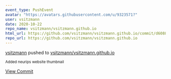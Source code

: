 ```yaml
---
event_type: PushEvent
avatar: "https://avatars.githubusercontent.com/u/9323571?"
user: vsitzmann
date: 2020-10-22
repo_name: vsitzmann/vsitzmann.github.io
html_url: https://github.com/vsitzmann/vsitzmann.github.io/commit/d6088223872a5bc4a32a7d1dbdce133891d858f5
repo_url: https://github.com/vsitzmann/vsitzmann.github.io
---
```


<a href='https://github.com/vsitzmann' target='_blank'>vsitzmann</a> pushed to <a href='https://github.com/vsitzmann/vsitzmann.github.io' target='_blank'>vsitzmann/vsitzmann.github.io</a>

<small>Added neurips website thumbnail</small>

<a href='https://github.com/vsitzmann/vsitzmann.github.io/commit/d6088223872a5bc4a32a7d1dbdce133891d858f5' target='_blank'>View Commit</a>
